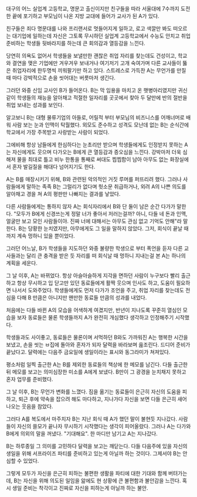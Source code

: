 대구의 어느 실업계 고등학교, 명문고 출신이지만 친구들을 따라 서울대에 7수까지 도전한 끝에 포기하고 부모님이 나온 지방 교대에 들어가 교사가 된 A가 있다.

친구들은 죄다 명문대를 나와 프리랜서로 멋들어지게 일하고, 로고 색깔만 봐도 떠오르는 대기업에 일하는데 자신은 그토록 무시하던 실업계 고등학교에서 수능도 안치고 취업준비하는 학생들 뒷바라지를 하는데 큰 회의감과 열등감을 느낀다.

당연히 의욕도 없어서 학생들을 보낼만한 괜찮은 취업 자리를 찾는데도 건성이고, 학교와 결연을 맺은 기업에만 겨우겨우 보내거나 여기저기 고개 숙여가며 다른 교사들이 뚫은 취업자리에 한두명씩 끼워팔기만 하고 있다. 스트레스로 가득찬 A는 무언가를 만질 때 마다 강박적으로 손을 씻어대는 버릇마저 생긴다.

그러던 와중 신임 교사인 B가 들어온다. B는 막 임용을 마치고 온 햇병아리였지만 귀신같이 학생들의 재능을 알아채고 적절한 일자리를 곳곳에서 찾아 두 달만에 반의 절반을 취업 보내는 성과를 보인다.

알고보니 B는 대형 물류기업의 아들로, 어릴적 부터 부모님의 비즈니스를 어깨너머로 배워 사람 보는 눈과 인맥이 탁월했다. 외모도 준수하고 성격도 모난데 없는 B는 순식간에 학교에서 가장 주목받고 사랑받는 사람이 되었다.

그에비해 항상 남들에게 한심하다는 눈초리만 받으며 학생들에게도 인정받지 못하는 A는 자신에게도 웃으며 다가오는 B에게 큰 열등감과 증오심을 느낀다. 강박마저 더욱 심해져 물을 최대로 틀고 비누 한통을 통째로 써대도 찝찝함이 남아 아무도 없는 화장실에서 혼자 발길질을 해대다 넘어지기도 한다.

A는 B를 매장시키기 위해, B와 관련된 악의적인 거짓 루머를 퍼뜨리려 했다. 그러나 사람들에게 말하는 족족 B는 그럴리가 없다며 헛소문 취급하거나, 외려 A의 나쁜 의도를 알아채고 경을 쳐 A의 평판만 나빠지는 결과를 낳았다.

다른 사람들에게는 통하지 않자 A는 회식자리에서 B와 단 둘이 남은 순간 다가가 말한다. "모두가 B에게 신경쓰는게 정말 너가 좋아서 저러는걸까? 아니, 다들 네 돈과 인맥, 얼굴만 보고 모인 사람들이야. 진짜 너에 대해서는 아무도 관심 없고 기억도 안해"라 말한다. B는 당황한 눈치였지만, 아무에게도 그 일을 말하지 않았다. 그저, 회식이 끝날 때 까지 계속 멍하니 있을 뿐이었다.

그러던 어느날, B가 학생들을 지도하던 와중 불량한 학생으로 부터 폭언을 듣자 다른 교사들과는 달리 큰 충격을 받은 듯 자리를 떠 회식날 때 멍하니 지내는걸 본 A는 하나의 계획을 세운다.

그 날 이후, A는 바뀌었다. 항상 아슬아슬하게 지각을 면하던 사람이 누구보다 빨리 출근하고  항상 무시하고 입 닫고만 있던 동료들에게 활짝 웃으며 인사도 하고, 도움이 필요하면 나서서 도와주었다. 학생들에게도 먼저 다가가 조언을 주고, 취업 자리를 찾는데도 전심을 다해 B 만큼은 아니지만 왠만한 동료들 만큼의 성과를 내었다.

처음에는 다들 바뀐 A의 모습을 어색하게 여겼지만, 반년이 지나도록 꾸준히 열심인 모습을 보자 동료들은 물론 학생들까지 A가 완전히 개심했다 생각하고 인정해주기 시작했다.

학생들과도 사이좋고, 동료들은 물론이며 서먹하던 B와도 가까워진 A는 행복한 시간을 보냈고, 손을 씻는 ㅂ집에 돌아와 혼자가 되자 달력을 바라보며 읊조린다. 드디어 준비가 끝났다고. 달력에는 다음주 금요일에 생일이라는 표시와 동그라미가 쳐져있다.

평소처럼 일찍 출근한 A는 B를 제외한 동료들의 책상에 한 메모를 남긴다. 다들 출근한 뒤 메모를 보고는 의미심장한 미소를 A에게 보냈다. B만이 그 광경을 눈치채지 못하고 혼자 업무를 준비했다.

그 날 이후, B는 무언가 변화를 느꼈다. 짐을 옮기는 동료들이 은근히 자신의 도움을 피하고, 퇴근 후에 약속을 잡으려 해도 마다하고, 지나가다 자신을 보면 다들 은근히 새어나오는 웃음을 참았다.

그러다 A를 복도에서 마주치자 B는 지난 회식 때 A가 했던 말이 불현듯 지나갔다. 사람들이 자신의 쓸모가 끝나자 무시하기 시작했다는 생각이 피어올랐다. 그러나 A는 다가와 B에게 의외의 말을 꺼냈다. "기대해요". 한 마디만 남기고 A는 지나갔다.

B는 하루종일 그 의미를 고민하다 달력을 보고는 깨닫는다. 다들 다음주에 있을 자신의 생일을 위해 서프라이즈 파티를 준비하고 있는게 아닐까 하는 것이다. 그제서야 B는 안심할 수 있었다.

그렇게 모두가 자신을 은근히 피하는 불편한 생활을 파티에 대한 기대와 함께 버텨가는데, B는 자신을 위해 의도된 일임을 앎에도 현 상황에 큰 불편함과 불안감을 느낀다. 혹시 생일 준비는 착각이고 진짜로 자신을 피하는게 아닐까 하는 불안.

